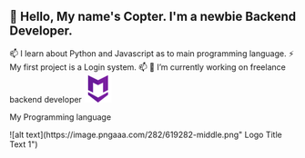 
## 👋 Hello, My name's Copter. I'm a newbie Backend Developer. 
 📫 I learn about Python  and Javascript as to main programming language. 
 ⚡ My first project is a Login system. 📫
🔭 I’m currently working on freelance backend developer
 ![alt text](https://github.com/adam-p/markdown-here/raw/master/src/common/images/icon48.png "Logo Title Text 1")
<dl>
  <dt>My Programming language</dt>
</dl>
![alt text](https://image.pngaaa.com/282/619282-middle.png" Logo Title Text 1")
<!--
**CopKH/CopKH** is a ✨ _special_ ✨ repository because its `README.md` (this file) appears on your GitHub profile.

Here are some ideas to get you started:

- 🔭 I’m currently working on ...
- 🌱 I’m currently learning ...
- 👯 I’m looking to collaborate on ...
- 🤔 I’m looking for help with ...
- 💬 Ask me about ...
- 📫 How to reach me: ...
- 😄 Pronouns: ...
- ⚡ Fun fact: ...
-->
